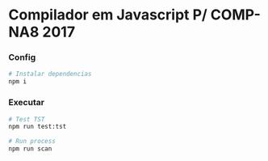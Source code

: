 
# Compilador em Javascript P/ COMP-NA8 2017

### Config
```bash
# Instalar dependencias
npm i
```

### Executar
```bash
# Test TST
npm run test:tst

# Run process
npm run scan

```